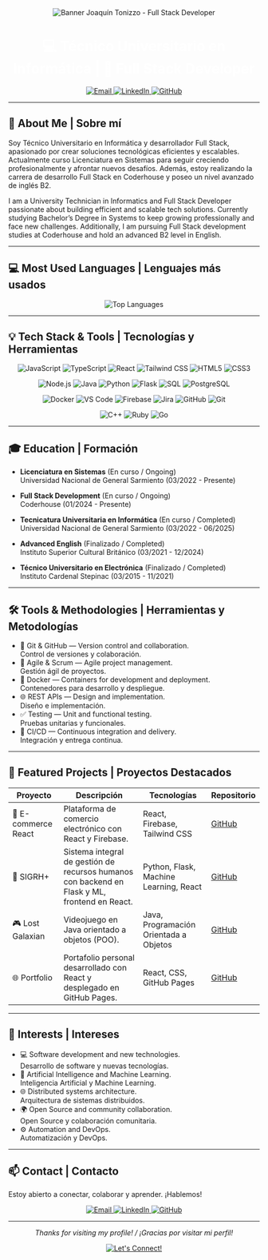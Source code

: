 <div align="center">
    <img src="https://capsule-render.vercel.app/api?type=waving&color=gradient&height=200&section=header&text=Joaqu%C3%ADn%20Tonizzo%20-%20Full%20Stack%20Developer&fontSize=40&animation=fadeIn" alt="Banner Joaquín Tonizzo - Full Stack Developer" />
</div>

<h1 align="center"><span style="color:#FFFFFF;">💻 Técnico Universitario en Informática | 🚀 Full Stack Developer</span></h1>

<p align="center">
  <a href="mailto:JoaquinTonizzo1@gmail.com" target="_blank">
    <img src="https://img.shields.io/badge/Email-Contact-D14836?style=for-the-badge&logo=gmail&logoColor=white" alt="Email" />
  </a>
  <a href="https://www.linkedin.com/in/joaquin-tonizzo/" target="_blank">
    <img src="https://img.shields.io/badge/LinkedIn-JoaquinTonizzo-0A66C2?style=for-the-badge&logo=linkedin&logoColor=white" alt="LinkedIn" />
  </a>
  <a href="https://github.com/JoaquinTonizzo" target="_blank">
    <img src="https://img.shields.io/badge/GitHub-JoaquinTonizzo-181717?style=for-the-badge&logo=github&logoColor=white" alt="GitHub" />
  </a>
</p>

---

## 🚀 About Me | Sobre mí

Soy Técnico Universitario en Informática y desarrollador Full Stack, apasionado por crear soluciones tecnológicas eficientes y escalables. Actualmente curso Licenciatura en Sistemas para seguir creciendo profesionalmente y afrontar nuevos desafíos. Además, estoy realizando la carrera de desarrollo Full Stack en Coderhouse y poseo un nivel avanzado de inglés B2.

I am a University Technician in Informatics and Full Stack Developer passionate about building efficient and scalable tech solutions. Currently studying Bachelor’s Degree in Systems to keep growing professionally and face new challenges. Additionally, I am pursuing Full Stack development studies at Coderhouse and hold an advanced B2 level in English.

---

## 💻 Most Used Languages | Lenguajes más usados

<p align="center">
  <img src="https://github-readme-stats.vercel.app/api/top-langs/?username=JoaquinTonizzo&layout=compact&theme=radical" alt="Top Languages" />
</p>

---

## 💡 Tech Stack & Tools | Tecnologías y Herramientas

<p align="center">
  <img alt="JavaScript" src="https://img.shields.io/badge/-JavaScript-F7DF1E?style=for-the-badge&logo=javascript&logoColor=black" />
  <img alt="TypeScript" src="https://img.shields.io/badge/-TypeScript-3178C6?style=for-the-badge&logo=typescript&logoColor=white" />
  <img alt="React" src="https://img.shields.io/badge/-React-61DAFB?style=for-the-badge&logo=react&logoColor=black" />
  <img alt="Tailwind CSS" src="https://img.shields.io/badge/-Tailwind_CSS-06B6D4?style=for-the-badge&logo=tailwind-css&logoColor=white" />
  <img alt="HTML5" src="https://img.shields.io/badge/-HTML5-E34F26?style=for-the-badge&logo=html5&logoColor=white" />
  <img alt="CSS3" src="https://img.shields.io/badge/-CSS3-1572B6?style=for-the-badge&logo=css3&logoColor=white" />
</p>

<p align="center">
  <img alt="Node.js" src="https://img.shields.io/badge/-Node.js-339933?style=for-the-badge&logo=node.js&logoColor=white" />
  <img alt="Java" src="https://img.shields.io/badge/-Java-007396?style=for-the-badge&logo=java&logoColor=white" />
  <img alt="Python" src="https://img.shields.io/badge/-Python-3776AB?style=for-the-badge&logo=python&logoColor=white" />
  <img alt="Flask" src="https://img.shields.io/badge/-Flask-000000?style=for-the-badge&logo=flask&logoColor=white" />
  <img alt="SQL" src="https://img.shields.io/badge/-SQL-4479A1?style=for-the-badge&logo=mysql&logoColor=white" />
  <img alt="PostgreSQL" src="https://img.shields.io/badge/-PostgreSQL-336791?style=for-the-badge&logo=postgresql&logoColor=white" />
</p>

<p align="center">
  <img alt="Docker" src="https://img.shields.io/badge/-Docker-2496ED?style=for-the-badge&logo=docker&logoColor=white" />
  <img alt="VS Code" src="https://img.shields.io/badge/-VS_Code-007ACC?style=for-the-badge&logo=visual-studio-code&logoColor=white" />
  <img alt="Firebase" src="https://img.shields.io/badge/-Firebase-FFCA28?style=for-the-badge&logo=firebase&logoColor=black" />
  <img alt="Jira" src="https://img.shields.io/badge/-Jira-0052CC?style=for-the-badge&logo=jira&logoColor=white" />
  <img alt="GitHub" src="https://img.shields.io/badge/-GitHub-181717?style=for-the-badge&logo=github&logoColor=white" />
  <img alt="Git" src="https://img.shields.io/badge/-Git-F05032?style=for-the-badge&logo=git&logoColor=white" />
</p>

<p align="center">
  <img alt="C++" src="https://img.shields.io/badge/-C%2B%2B-00599C?style=for-the-badge&logo=c%2B%2B&logoColor=white" />
  <img alt="Ruby" src="https://img.shields.io/badge/-Ruby-CC342D?style=for-the-badge&logo=ruby&logoColor=white" />
  <img alt="Go" src="https://img.shields.io/badge/-Go-00ADD8?style=for-the-badge&logo=go&logoColor=white" />
</p>

---

## 🎓 Education | Formación

- **Licenciatura en Sistemas** (En curso / Ongoing)  
  Universidad Nacional de General Sarmiento (03/2022 - Presente)

- **Full Stack Development** (En curso / Ongoing)  
  Coderhouse (01/2024 - Presente)

- **Tecnicatura Universitaria en Informática** (En curso / Completed)  
  Universidad Nacional de General Sarmiento (03/2022 - 06/2025)

- **Advanced English** (Finalizado / Completed)  
  Instituto Superior Cultural Británico (03/2021 - 12/2024)

- **Técnico Universitario en Electrónica** (Finalizado / Completed)  
  Instituto Cardenal Stepinac (03/2015 - 11/2021)

---

## 🛠️ Tools & Methodologies | Herramientas y Metodologías

- 🐙 Git & GitHub — Version control and collaboration.  
  Control de versiones y colaboración.
- 🚀 Agile & Scrum — Agile project management.  
  Gestión ágil de proyectos.
- 🐳 Docker — Containers for development and deployment.  
  Contenedores para desarrollo y despliegue.
- 🌐 REST APIs — Design and implementation.  
  Diseño e implementación.
- ✅ Testing — Unit and functional testing.  
  Pruebas unitarias y funcionales.
- 🔄 CI/CD — Continuous integration and delivery.  
  Integración y entrega continua.

---

## 📁 Featured Projects | Proyectos Destacados

| Proyecto                  | Descripción                                               | Tecnologías                        | Repositorio                                                                                     |
|--------------------------|-----------------------------------------------------------|----------------------------------|------------------------------------------------------------------------------------------------|
| 🛒 E-commerce React       | Plataforma de comercio electrónico con React y Firebase. | React, Firebase, Tailwind CSS     | [GitHub](https://github.com/JoaquinTonizzo/e-commerce-react)                                      |
| 👥 SIGRH+                | Sistema integral de gestión de recursos humanos con backend en Flask y ML, frontend en React. | Python, Flask, Machine Learning, React | [GitHub](https://github.com/nereoM/pp1-tpfinal-404safehousenotfound)                           |
| 🎮 Lost Galaxian          | Videojuego en Java orientado a objetos (POO).             | Java, Programación Orientada a Objetos | [GitHub](https://github.com/JoaquinTonizzo/lost-galaxian)                                     |
| 🌐 Portfolio              | Portafolio personal desarrollado con React y desplegado en GitHub Pages. | React, CSS, GitHub Pages | [GitHub](https://github.com/JoaquinTonizzo/portfolio)                                         |

---

## 🎯 Interests | Intereses

- 💻 Software development and new technologies.  
  Desarrollo de software y nuevas tecnologías.
- 🤖 Artificial Intelligence and Machine Learning.  
  Inteligencia Artificial y Machine Learning.
- 🌐 Distributed systems architecture.  
  Arquitectura de sistemas distribuidos.
- 🌍 Open Source and community collaboration.  
  Open Source y colaboración comunitaria.
- ⚙️ Automation and DevOps.  
  Automatización y DevOps.

---

## 📫 Contact | Contacto

Estoy abierto a conectar, colaborar y aprender. ¡Hablemos!

<p align="center">
  <a href="mailto:JoaquinTonizzo1@gmail.com" target="_blank">
    <img src="https://img.shields.io/badge/Email-Contact-D14836?style=for-the-badge&logo=gmail&logoColor=white" alt="Email" />
  </a>
  <a href="https://www.linkedin.com/in/joaquin-tonizzo/" target="_blank">
    <img src="https://img.shields.io/badge/LinkedIn-JoaquinTonizzo-0A66C2?style=for-the-badge&logo=linkedin&logoColor=white" alt="LinkedIn" />
  </a>
  <a href="https://github.com/JoaquinTonizzo" target="_blank">
    <img src="https://img.shields.io/badge/GitHub-JoaquinTonizzo-181717?style=for-the-badge&logo=github&logoColor=white" alt="GitHub" />
  </a>
</p>

---

<p align="center">
  <em>Thanks for visiting my profile! / ¡Gracias por visitar mi perfil!</em>
</p>

<p align="center">
  <a href="https://www.linkedin.com/in/joaquin-tonizzo/" target="_blank">
    <img src="https://img.shields.io/badge/Let's_Connect-LinkedIn-blue?style=for-the-badge" alt="Let's Connect!" />
  </a>
</p>
